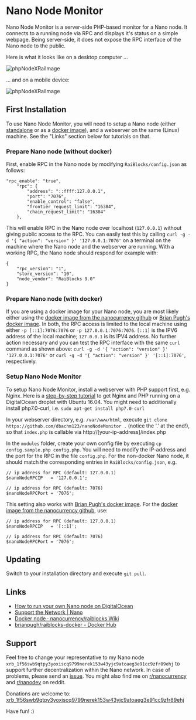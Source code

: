# Nano Node Monitor

Nano Node Monitor is a server-side PHP-based monitor for a Nano node. It connects to a running node via RPC and displays it's status on a simple webpage. Being server-side, it does not expose the RPC interface of the Nano node to the public. 

Here is what it looks like on a desktop computer ...

![phpNodeXRaiImage](https://i.imgur.com/1k5BCfc.png)


... and on a mobile device: 

![phpNodeXRaiImage](https://i.imgur.com/PTSwL69.jpg)


## First Installation

To use Nano Node Monitor, you will need to setup a Nano node (either [standalone](https://github.com/nanocurrency/raiblocks/releases) or as a [docker image](https://github.com/nanocurrency/raiblocks/wiki/Docker-node)), and a webserver on the same (Linux) machine. See the "Links" section below for tutorials on that. 

### Prepare Nano node (without docker)

First, enable RPC in the Nano node by modifying `RaiBlocks/config.json` as follows:

```
"rpc_enable": "true",
    "rpc": {
        "address": "::ffff:127.0.0.1",
        "port": "7076",
        "enable_control": "false",
        "frontier_request_limit": "16384",
        "chain_request_limit": "16384"
    },
```

This will enable RPC in the Nano node over localhost (`127.0.0.1`) without giving public access to the RPC. You can easily test this by calling `curl -g -d '{ "action": "version" }' '127.0.0.1:7076'` on a terminal on the machine where the Nano node and the webserver are running. With a working RPC, the Nano node should respond for example with:
```
{
    "rpc_version": "1",
    "store_version": "10",
    "node_vendor": "RaiBlocks 9.0"
}
```

### Prepare Nano node (with docker)

If you are using a docker image for your Nano node, you are most likely either using the [docker image from the nanocurrency github](https://github.com/nanocurrency/raiblocks/wiki/Docker-node) or [Brian Pugh's docker image](https://hub.docker.com/r/brianpugh/raiblocks-docker/). In both, the RPC access is limited to the local machine using either `-p [::1]:7076:7076` or `-p 127.0.0.1:7076:7076`. `[::1]` is the IPV6 address of the local machine; `127.0.0.1` is its IPV4 address. No further action necessary and you can test the RPC interface with the same `curl` command as shown above: `curl -g -d '{ "action": "version" }' '127.0.0.1:7076'` or `curl -g -d '{ "action": "version" }' '[::1]:7076'`, respectively.


### Setup Nano Node Monitor

To setup Nano Node Monitor, install a webserver with PHP support first, e.g. Nginx. Here is a [step-by-step tutorial](https://www.digitalocean.com/community/tutorials/how-to-install-linux-nginx-mysql-php-lemp-stack-in-ubuntu-16-04) to get Nginx and PHP running on a DigitalOcean droplet with Ubuntu 16.04. You might need to additionally install php7.0-curl, i.e. `sudo apt-get install php7.0-curl`

In your webserver directory, e.g. `/var/www/html`, execute 
`git clone https://github.com/dbachm123/nanoNodeMonitor .` (notice the '.' at the end!), so that `index.php` is callable via http://[your-ip-address]/index.php

In the `modules` folder, create your own config file by executing `cp config.sample.php config.php`. You will need to modify the IP-address and the port for the RPC in the file `config.php`. For the non-docker Nano node, it should match the corresponding entries in `RaiBlocks/config.json`, e.g.

```
// ip address for RPC (default: 127.0.0.1)
$nanoNodeRPCIP   = '127.0.0.1';

// ip address for RPC (default: 7076)
$nanoNodeRPCPort = '7076';
```

This setting also works with [Brian Pugh's docker image](https://hub.docker.com/r/brianpugh/raiblocks-docker/). For the [docker image from the nanocurrency github](https://github.com/nanocurrency/raiblocks/wiki/Docker-node), use:

```
// ip address for RPC (default: 127.0.0.1)
$nanoNodeRPCIP   = '[::1]';

// ip address for RPC (default: 7076)
$nanoNodeRPCPort = '7076';
```

## Updating
Switch to your installation directory and execute `git pull`.

## Links

* [How to run your own Nano node on DigitalOcean](https://medium.com/@seanomlor/how-to-run-your-own-raiblocks-node-on-digitalocean-6a5a2492c29b)
* [Support the Network | Nano](https://1nano.co/support-the-network/)
* [Docker node · nanocurrency/raiblocks Wiki](https://github.com/nanocurrency/raiblocks/wiki/Docker-node)
* [brianpugh/raiblocks-docker - Docker Hub](https://hub.docker.com/r/brianpugh/raiblocks-docker/)


## Support

Feel free to change your representative to my Nano node `xrb_1f56swb9qtpy3yoxiscq9799nerek153w43yjc9atoaeg3e91cc9zfr89ehj` to support further decentralization within the Nano network. In case of problems, please send an [issue](https://github.com/dbachm123/nanoNodeMonitor/issues). You might also find me on [r/nanocurrency](https://www.reddit.com/r/nanocurrency/) and [r/nanodev](https://www.reddit.com/r/NanoDev/comments/7x87tu/phpnodexrai_node_monitor_tool_now_with_nano/) on reddit. 

Donations are welcome to: [xrb_1f56swb9qtpy3yoxiscq9799nerek153w43yjc9atoaeg3e91cc9zfr89ehj](https://www.nanode.co/account/xrb_1f56swb9qtpy3yoxiscq9799nerek153w43yjc9atoaeg3e91cc9zfr89ehj)

Have fun! :)






